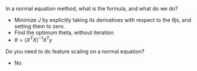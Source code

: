 In a normal equation method, what is the formula, and what do we do?
- Minimize $J$ by explicitly taking its derivatives with respect to the $\theta j$s, and setting them to zero.
- Find the optimum theta, without iteration
- $\theta=(X^TX)^{-1}X^Ty$

Do you need to do feature scaling on a normal equation?
- No